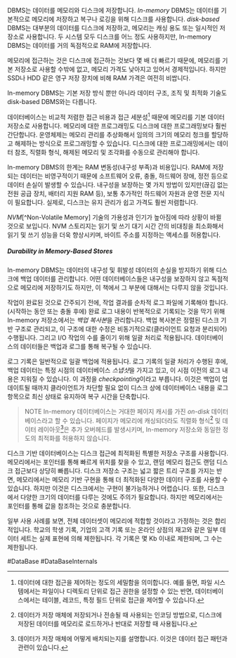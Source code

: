 DBMS는 데이터를 메모리와 디스크에 저장합니다. *In-memory* DBMS는 데이터를 기본적으로 메모리에 저장하고 복구나 로깅을 위해 디스크를 사용합니다. *disk-based* DBMS는 대부분의 데이터를 디스크에 저장하고, 메모리는 캐싱 용도 또는 일시적인 저장소로 사용합니다. 두 시스템 모두 디스크를 어느 정도 사용하지만, In-memory DBMS는 데이터를 거의 독점적으로 RAM에 저장합니다.

메모리에 접근하는 것은 디스크에 접근하는 것보다 몇 배 더 빠르기 때문에, 메모리를 기본 저장소로 사용할 수밖에 없고, 메모리 가격도 낮아지고 있어서 경제적입니다. 하지만 SSD나 HDD 같은 영구 저장 장치에 비해 RAM 가격은 여전히 비쌉니다.

In-memory DBMS는 기본 저장 방식 뿐만 아니라 데이터 구조, 조직 및 최적화 기술도 disk-based DBMS와는 다릅니다. 

데이터베이스는 비교적 저렴한 접근 비용과 접근 세분성[^1] 때문에 메모리를 기본 데이터 저장소로 사용합니다. 메모리에 대한 프로그래밍도 디스크에 대한 프로그래밍보다 훨씬 간단합니다. 운영체제는 메모리 관리를 추상화해서 임의의 크기의 메모리 청크를 할당하고 해제하는 방식으로 프로그래밍할 수 있습니다. 디스크에 대한 프로그래밍에서는 데이터 참조, 직렬화 형식, 해제된 메모리 및 조각화를 수동으로 관리해야 합니다.

In-memory DBMS의 한계는 RAM 변동성(내구성 부족)과 비용입니다. RAM에 저장되는 데이터는 비영구적이기 때문에 소프트웨어 오류, 충돌, 하드웨어 장애, 정전 등으로 데이터 손실이 발생할 수 있습니다. 내구성을 보장하는 몇 가지 방법이 있지만(끊김 없는 전원 공급 장치, 배터리 지원 RAM 등), 보통 추가적인 하드웨어 자원과 운영 전문 지식이 필요합니다. 실제로, 디스크는 유지 관리가 쉽고 가격도 훨씬 저렴합니다.

*NVM*[^Non-Volatile Memory] 기술의 가용성과 인기가 높아짐에 따라 상황이 바뀔 것으로 보입니다. NVM 스토리지는 읽기 및 쓰기 대기 시간 간의 비대칭을 최소화해서 읽기 및 쓰기 성능을 더욱 향상시키며, 바이트 주소를 지정하는 액세스를 허용합니다.
##### Durability in Memory-Based Stores
In-memory DBMS는 데이터의 내구성 및 휘발성 데이터의 손실을 방지하기 위해 디스크에 백업 데이터를 관리합니다. 어떤 데이터베이스들은 내구성을 보장하지 않고 독점적으로 메모리에 저장하기도 하지만, 이 책에서 그 부분에 대해서는 다루지 않을 것입니다.

작업이 완료된 것으로 간주되기 전에, 작업 결과를 순차적 로그 파일에 기록해야 합니다. (시작하는 동안 또는 충돌 후에) 완료 로그 내용이 반복적으로 기록되는 것을 막기 위해 In-memory 저장소에서는 *백업 복사본*을 관리합니다. 백업 복사본은 정렬된 디스크 기반 구조로 관리되고, 이 구조에 대한 수정은 비동기적으로(클라이언트 요청과 분리되어) 수행됩니다. 그리고 I/O 작업의 수를 줄이기 위해 일괄 처리로 적용됩니다. 데이터베이스의 데이터들은 백업과 로그를 통해 복구될 수 있습니다.

로그 기록은 일반적으로 일괄 백업에 적용됩니다. 로그 기록의 일괄 처리가 수행된 후에, 백업 데이터는 특정 시점의 데이터베이스 *스냅샷*을 가지고 있고, 이 시점 이전의 로그 내용은 지워질 수 있습니다. 이 과정을 *checkpointing*이라고 부릅니다. 이것은 백업이 업데이트될 때까지 클라이언트가 차단할 필요 없이 디스크 상에  데이터베이스 내용을 로그 항목으로 최신 상태로 유지하여 복구 시간을 단축합니다.

> NOTE
> In-memory 데이터베이스는 거대한 페이지 캐시를 가진 *on-disk* 데이터베이스라고 할 수 있습니다. 페이지가 메모리에 캐싱되더라도 직렬화 형식[^2] 및 데이터 레이아웃[^3]은 추가 오버헤드를 발생시키며, In-memory 저장소와 동일한 정도의 최적화를 허용하지 않습니다.

디스크 기반 데이터베이스는 디스크 접근에 최적화된 특별한 저장소 구조를 사용합니다. 메모리에서는 포인터를 통해 빠르게 위치를 찾을 수 있고, 랜덤 메모리 접근도 랜덤 디스크 접근보다 상당히 빠릅니다. 디스크 저장소 구조는 넓고 짧은 트리 구조를 가지는 반면, 메모리에서는 메모리 기반 구현을 통해 더 최적화된 다양한 데이터 구조를 사용할 수 있습니다. 하지만 이것은 디스크에서는 구현이 불가능하거나 어렵습니다. 또한, 디스크에서 다양한 크기의 데이터를 다루는 것에도 주의가 필요합니다. 하지만 메모리에서는 포인터를 통해 값을 참조하는 것으로 충분합니다. 

일부 사용 사례를 보면, 전체 데이터셋이 메모리에 적합할 것이라고 가정하는 것은 합리적입니다. 학교의 학생 기록, 기업의 고객 기록 또는 온라인 상점의 재고와 같은 일부 데이터 세트는 실제 표현에 의해 제한됩니다. 각 기록은 몇 Kb 이내로 제한되며, 그 수는 제한됩니다.

#DataBase #DataBaseInternals 

[^1]: 데이터에 대한 접근을 제어하는 정도의 세밀함을 의미합니다. 예를 들면, 파일 시스템에서는 파일이나 디렉토리 단위로 접근 권한을 설정할 수 있는 반면, 데이터베이스에서는 테이블, 레코드, 특정 필드 단위로 접근을 제어할 수 있습니다.
[^2]: 데이터가 저장 매체에 저장되거나 전송될 때 사용되는 인코딩 방법으로, 디스크에 저장된 데이터를 메모리로 로드하거나 반대로 저장할 때 사용됩니다.
[^3]: 데이터가 저장 매체에 어떻게 배치되는지를 설명합니다. 이것은 데이터 접근 패턴과 관련이 있습니다.